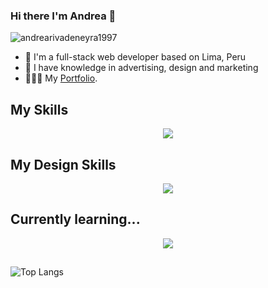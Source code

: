 ### Hi there I'm Andrea 👋
<p align="left">
  <img src="https://komarev.com/ghpvc/?username=andrearivadeneyra1997&label=Profile%20views&color=0e75b6&style=flat" alt="andrearivadeneyra1997" />
</p>

- 🚀 I'm a full-stack web developer based on Lima, Peru
- 🎨 I have knowledge in advertising, design and marketing
- 👨🏽‍💻 My [Portfolio](https://andrea-portfolio-gamma.vercel.app/).

  
## My Skills
<p align="center">
  <a href="https://skillicons.dev">
    <img src="https://skillicons.dev/icons?i=js,ruby,html,css,emotion,git,github,nextjs,react,sqlite,tailwind,vercel,vite,vscode,wordpress,rails&theme=light" />
  </a>
</p>

## My Design Skills
<p align="center">
  <a href="https://skillicons.dev">
    <img src="https://skillicons.dev/icons?i=ai,figma,ps,&theme=light" />
  </a>
</p>

## Currently learning...
<p align="center">
  <a href="https://skillicons.dev">
    <img src="https://skillicons.dev/icons?i=nodejs,py&theme=light" />
  </a>
</p>

##

  ![Top Langs](https://github-readme-stats.vercel.app/api/top-langs/?username=andrearivadeneyra1997&layout=compact)
<!--
